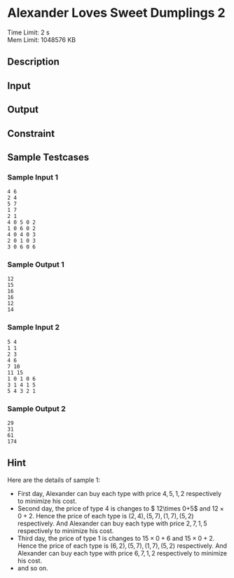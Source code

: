 # Alexander Loves Sweet Dumplings 2
Time Limit: 2 s<br>
Mem Limit: 1048576 KB

## Description

## Input
## Output
## Constraint
## Sample Testcases
### Sample Input 1
```
4 6
2 4
5 7
1 7
2 1
4 0 5 0 2
1 0 6 0 2
4 0 4 0 3
2 0 1 0 3
3 0 6 0 6
```
### Sample Output 1
```
12
15
16
16
12
14
```
### Sample Input 2
```
5 4
1 1
2 3
4 6
7 10
11 15
1 0 1 0 6
3 1 4 1 5
5 4 3 2 1
```
### Sample Output 2
```
29
31
61
174
```
## Hint
Here are the details of sample 1:

+ First day, Alexander can buy each type with price $4,5,1,2$ respectively to minimize his cost.
+ Second day, the price of type $4$ is changes to $ 12\times 0+5$ and $12\times 0+2$. Hence the price of each type is $(2,4),(5,7),(1,7),(5,2)$ respectively. And Alexander can buy each type with price $2,7,1,5$ respectively to minimize his cost.
+ Third day, the price of type $1$ is changes to $15\times 0+6$ and $15\times 0+2$. Hence the price of each type is $(6,2),(5,7),(1,7),(5,2)$ respectively. And Alexander can buy each type with price $6,7,1,2$ respectively to minimize his cost.
+ and so on.
